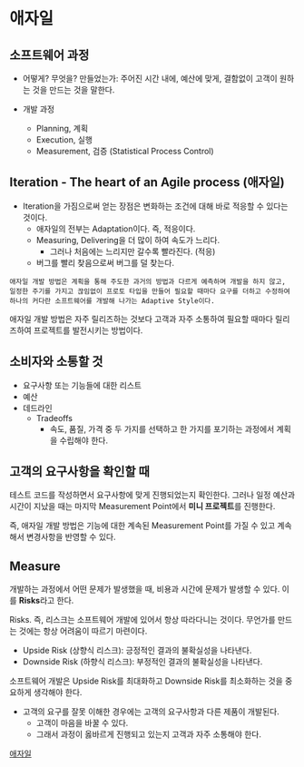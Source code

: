 # 애자일

## 소프트웨어 과정
* 어떻게? 무엇을? 만들었는가: 주어진 시간 내에, 예산에 맞게, 결함없이 고객이 원하는 것을 만드는 것을 말한다.   
   
* 개발 과정
    * Planning, 계획
    * Execution, 실행
    * Measurement, 검증 (Statistical Process Control)

## Iteration - The heart of an Agile process (애자일)
* Iteration을 가짐으로써 얻는 장점은 변화하는 조건에 대해 바로 적응할 수 있다는 것이다.
    * 애자일의 전부는 Adaptation이다. 즉, 적응이다.
    * Measuring, Delivering을 더 많이 하여 속도가 느리다.
        * 그러나 처음에는 느리지만 갈수록 빨라진다. (적응)
    * 버그를 빨리 찾음으로써 버그를 덜 찾는다.   

```
애자일 개발 방법은 계획을 통해 주도한 과거의 방법과 다르게 예측하며 개발을 하지 않고, 일정한 주기를 가지고 끊임없이 프로토 타입을 만들어 필요할 때마다 요구를 더하고 수정하여 하나의 커다란 소프트웨어를 개발해 나가는 Adaptive Style이다.
```

애자일 개발 방법은 자주 릴리즈하는 것보다 고객과 자주 소통하여 필요할 때마다 릴리즈하여 프로젝트를 발전시키는 방법이다.   

## 소비자와 소통할 것
* 요구사항 또는 기능들에 대한 리스트
* 예산
* 데드라인
    * Tradeoffs
        * 속도, 품질, 가격 중 두 가지를 선택하고 한 가지를 포기하는 과정에서 계획을 수립해야 한다.   

## 고객의 요구사항을 확인할 때
테스트 코드를 작성하면서 요구사항에 맞게 진행되었는지 확인한다. 그러나 일정 예산과 시간이 지났을 때는 마지막 Measurement Point에서 <b>미니 프로젝트</b>를 진행한다.   

즉, 애자일 개발 방법은 기능에 대한 계속된 Measurement Point를 가질 수 있고 계속해서 변경사항을 반영할 수 있다.

## Measure
개발하는 과정에서 어떤 문제가 발생했을 때, 비용과 시간에 문제가 발생할 수 있다. 이를 <b>Risks</b>라고 한다.   

Risks. 즉, 리스크는 소프트웨어 개발에 있어서 항상 따라다니는 것이다. 무언가를 만드는 것에는 항상 어려움이 따르기 마련이다.   

* Upside Risk (상향식 리스크): 긍정적인 결과의 불확실성을 나타낸다.
* Downside Risk (하향식 리스크): 부정적인 결과의 불확실성을 나타낸다.   

소프트웨어 개발은 Upside Risk를 최대화하고 Downside Risk를 최소화하는 것을 중요하게 생각해야 한다.   

* 고객의 요구를 잘못 이해한 경우에는 고객의 요구사항과 다른 제품이 개발된다.
    * 고객이 마음을 바꿀 수 있다.
    * 그래서 과정이 옳바르게 진행되고 있는지 고객과 자주 소통해야 한다.

[애자일](https://www.youtube.com/watch?v=3y5rCRys4t0)